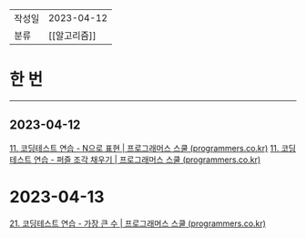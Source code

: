|               |                       |
|:--------------|:----------------------|
|  작성일          |  2023-04-12  |
|    분류         |[[알고리즘]]                       |

# 한 번
---
## 2023-04-12
[11. 코딩테스트 연습 - N으로 표현 | 프로그래머스 스쿨 (programmers.co.kr)](https://school.programmers.co.kr/learn/courses/30/lessons/42895)
[11. 코딩테스트 연습 - 퍼즐 조각 채우기 | 프로그래머스 스쿨 (programmers.co.kr)](https://school.programmers.co.kr/learn/courses/30/lessons/84021)

# 2023-04-13
[21. 코딩테스트 연습 - 가장 큰 수 | 프로그래머스 스쿨 (programmers.co.kr)](https://school.programmers.co.kr/learn/courses/30/lessons/42746)


 

